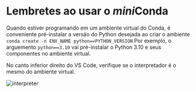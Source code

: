 # Lembretes ao usar o *mini*Conda

Quando estiver programando em um ambiente virtual do Conda,
é conveniente pré-instalar a versão do Python desejada ao criar o ambiente
`conda create -n ENV_NAME python==PYTHON_VERSION`
Por exemplo, o arguemento `python==3.10` vai pré-instalar o Python 3.10 e seus componentes no ambiente virtual. 

No canto inferior direito do VS Code, verifique se o interpretador é o mesmo do ambiente virtual.

![interpreter](https://i.imgur.com/TriwnbM.png)

